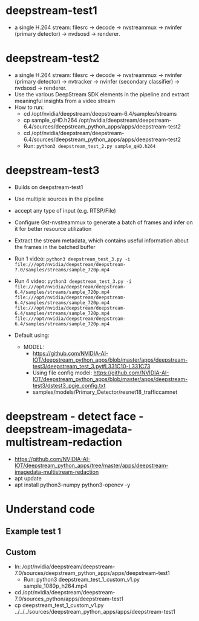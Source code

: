 # deepstream-test1
+ a single H.264 stream: filesrc → decode → nvstreammux → nvinfer (primary detector) → nvdsosd → renderer.
# deepstream-test2
+ a single H.264 stream: filesrc → decode → nvstreammux → nvinfer (primary detector) → nvtracker → nvinfer (secondary classifier) → nvdsosd → renderer.
+  Use the various DeepStream SDK  elements in the pipeline and extract meaningful insights from a video stream
+ How to run:
  + cd /opt/nvidia/deepstream/deepstream-6.4/samples/streams
  + cp sample_qHD.h264 /opt/nvidia/deepstream/deepstream-6.4/sources/deepstream_python_apps/apps/deepstream-test2
  + cd /opt/nvidia/deepstream/deepstream-6.4/sources/deepstream_python_apps/apps/deepstream-test2
  + Run: `python3 deepstream_test_2.py sample_qHD.h264`

# deepstream-test3
+ Builds on deepstream-test1
+ Use multiple sources in the pipeline
+ accept any type of input (e.g. RTSP/File)
+ Configure Gst-nvstreammux to generate a batch of frames and infer on it for better resource utilization
+ Extract the stream metadata, which contains useful information about the frames in the batched buffer

+ Run 1 video: `python3 deepstream_test_3.py -i file:///opt/nvidia/deepstream/deepstream-7.0/samples/streams/sample_720p.mp4 `
+ Run 4 video:
  `python3 deepstream_test_3.py -i file:///opt/nvidia/deepstream/deepstream-6.4/samples/streams/sample_720p.mp4 file:///opt/nvidia/deepstream/deepstream-6.4/samples/streams/sample_720p.mp4 file:///opt/nvidia/deepstream/deepstream-6.4/samples/streams/sample_720p.mp4 file:///opt/nvidia/deepstream/deepstream-6.4/samples/streams/sample_720p.mp4`
+ Default using: 
    + MODEL: 
      + https://github.com/NVIDIA-AI-IOT/deepstream_python_apps/blob/master/apps/deepstream-test3/deepstream_test_3.py#L331C10-L331C73
      + Using file config model: https://github.com/NVIDIA-AI-IOT/deepstream_python_apps/blob/master/apps/deepstream-test3/dstest3_pgie_config.txt
      + samples/models/Primary_Detector/resnet18_trafficcamnet

# deepstream - detect face - deepstream-imagedata-multistream-redaction
+ https://github.com/NVIDIA-AI-IOT/deepstream_python_apps/tree/master/apps/deepstream-imagedata-multistream-redaction
+ apt update
+ apt install python3-numpy python3-opencv -y


# Understand code 
## Example test 1
## Custom
+ In: /opt/nvidia/deepstream/deepstream-7.0/sources/deepstream_python_apps/apps/deepstream-test1
  + Run: python3 deepstream_test_1_custom_v1.py  sample_1080p_h264.mp4
+ cd /opt/nvidia/deepstream/deepstream-7.0/sources_python/apps/deepstream-test1
+ cp deepstream_test_1_custom_v1.py ../../../sources/deepstream_python_apps/apps/deepstream-test1